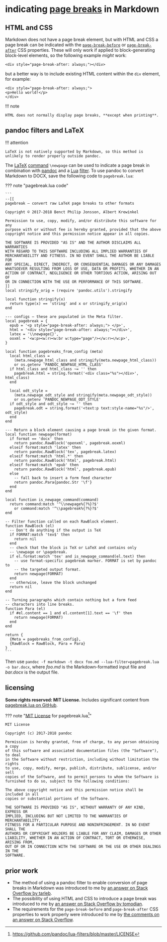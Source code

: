 # indicating [page breaks] in Markdown
## HTML and CSS
Markdown does not have a page break element, but with HTML and CSS a page break can be indicated with the [`page-break-before`](https://developer.mozilla.org/en-US/docs/Web/CSS/page-break-before) or [`page-break-after`](https://developer.mozilla.org/en-US/docs/Web/CSS/page-break-after) CSS properties. These will only work if applied to block-generating block-level elements, so the following example *might* work:

`<div style="page-break-after: always;"></div>`

but a better way is to include existing HTML content within the `div` element, for example:

```
<div style="page-break-after: always;">
<p>Hello world!</p>
</div>
```

!!! note
    
    HTML does not normally display page breaks, **except when printing**.

## pandoc filters and LaTeX

!!! attention
    
    LaTeX is not natively supported by Markdown, so this method is unlikely to render properly outside pandoc.

The [LaTeX](https://www.latex-project.org/) [command](https://en.wikibooks.org/wiki/LaTeX/Command_Glossary) `\newpage` can be used to indicate a page break in combination with [pandoc](http://pandoc.org/) and a [Lua](http://pandoc.org/lua-filters.html) [filter](https://pandoc.org/filters.html). To use pandoc to convert Markdown to DOCX, save the following code to `pagebreak.lua`:

??? note "pagebreak.lua code"
    
    ```
    --[[
    pagebreak – convert raw LaTeX page breaks to other formats
    
    Copyright © 2017-2018 Benct Philip Jonsson, Albert Krewinkel
    
    Permission to use, copy, modify, and/or distribute this software for any
    purpose with or without fee is hereby granted, provided that the above
    copyright notice and this permission notice appear in all copies.
    
    THE SOFTWARE IS PROVIDED "AS IS" AND THE AUTHOR DISCLAIMS ALL WARRANTIES
    WITH REGARD TO THIS SOFTWARE INCLUDING ALL IMPLIED WARRANTIES OF
    MERCHANTABILITY AND FITNESS. IN NO EVENT SHALL THE AUTHOR BE LIABLE FOR
    ANY SPECIAL, DIRECT, INDIRECT, OR CONSEQUENTIAL DAMAGES OR ANY DAMAGES
    WHATSOEVER RESULTING FROM LOSS OF USE, DATA OR PROFITS, WHETHER IN AN
    ACTION OF CONTRACT, NEGLIGENCE OR OTHER TORTIOUS ACTION, ARISING OUT OF
    OR IN CONNECTION WITH THE USE OR PERFORMANCE OF THIS SOFTWARE.
    ]]
    local stringify_orig = (require 'pandoc.utils').stringify
    
    local function stringify(x)
      return type(x) == 'string' and x or stringify_orig(x)
    end
    
    --- configs – these are populated in the Meta filter.
    local pagebreak = {
      epub = '<p style="page-break-after: always;"> </p>',
      html = '<div style="page-break-after: always;"></div>',
      latex = '\\newpage{}',
      ooxml = '<w:p><w:r><w:br w:type="page"/></w:r></w:p>',
    }
    
    local function pagebreaks_from_config (meta)
      local html_class =
        (meta.newpage_html_class and stringify(meta.newpage_html_class))
        or os.getenv 'PANDOC_NEWPAGE_HTML_CLASS'
      if html_class and html_class ~= '' then
        pagebreak.html = string.format('<div class="%s"></div>', html_class)
      end
    
      local odt_style =
        (meta.newpage_odt_style and stringify(meta.newpage_odt_style))
        or os.getenv 'PANDOC_NEWPAGE_ODT_STYLE'
      if odt_style and odt_style ~= '' then
        pagebreak.odt = string.format('<text:p text:style-name="%s"/>', odt_style)
      end
    end
    
    --- Return a block element causing a page break in the given format.
    local function newpage(format)
      if format == 'docx' then
        return pandoc.RawBlock('openxml', pagebreak.ooxml)
      elseif format:match 'latex' then
        return pandoc.RawBlock('tex', pagebreak.latex)
      elseif format:match 'html.*' then
        return pandoc.RawBlock('html', pagebreak.html)
      elseif format:match 'epub' then
        return pandoc.RawBlock('html', pagebreak.epub)
      else
        -- fall back to insert a form feed character
        return pandoc.Para{pandoc.Str '\f'}
      end
    end
    
    local function is_newpage_command(command)
      return command:match '^\\newpage%{?%}?$'
        or command:match '^\\pagebreak%{?%}?$'
    end
    
    -- Filter function called on each RawBlock element.
    function RawBlock (el)
      -- Don't do anything if the output is TeX
      if FORMAT:match 'tex$' then
        return nil
      end
      -- check that the block is TeX or LaTeX and contains only
      -- \newpage or \pagebreak.
      if el.format:match 'tex' and is_newpage_command(el.text) then
        -- use format-specific pagebreak marker. FORMAT is set by pandoc to
        -- the targeted output format.
        return newpage(FORMAT)
      end
      -- otherwise, leave the block unchanged
      return nil
    end
    
    -- Turning paragraphs which contain nothing but a form feed
    -- characters into line breaks.
    function Para (el)
      if #el.content == 1 and el.content[1].text == '\f' then
        return newpage(FORMAT)
      end
    end
    
    return {
      {Meta = pagebreaks_from_config},
      {RawBlock = RawBlock, Para = Para}
    }
    ```

Then use `pandoc -f markdown -t docx foo.md --lua-filter=pagebreak.lua -o bar.docx`, where *foo.md* is the Markdown-formatted input file and *bar.docx* is the output file.

## licensing
**Some rights reserved: MIT License.** Includes significant content from [pagebreak.lua on GitHub](https://github.com/pandoc/lua-filters/blob/master/pagebreak/pagebreak.lua).

??? note "[MIT License](https://choosealicense.com/licenses/mit/) for pagebreak.lua[^ipbkMkd1]"
    
    MIT License
    
    Copyright (c) 2017-2018 pandoc
    
    Permission is hereby granted, free of charge, to any person obtaining a copy
    of this software and associated documentation files (the "Software"), to deal
    in the Software without restriction, including without limitation the rights
    to use, copy, modify, merge, publish, distribute, sublicense, and/or sell
    copies of the Software, and to permit persons to whom the Software is
    furnished to do so, subject to the following conditions:
    
    The above copyright notice and this permission notice shall be included in all
    copies or substantial portions of the Software.
    
    THE SOFTWARE IS PROVIDED "AS IS", WITHOUT WARRANTY OF ANY KIND, EXPRESS OR
    IMPLIED, INCLUDING BUT NOT LIMITED TO THE WARRANTIES OF MERCHANTABILITY,
    FITNESS FOR A PARTICULAR PURPOSE AND NONINFRINGEMENT. IN NO EVENT SHALL THE
    AUTHORS OR COPYRIGHT HOLDERS BE LIABLE FOR ANY CLAIM, DAMAGES OR OTHER
    LIABILITY, WHETHER IN AN ACTION OF CONTRACT, TORT OR OTHERWISE, ARISING FROM,
    OUT OF OR IN CONNECTION WITH THE SOFTWARE OR THE USE OR OTHER DEALINGS IN THE
    SOFTWARE.

## prior work
- The method of using a pandoc filter to enable conversion of page breaks in Markdown was introduced to me by [an answer on Stack Overflow by tarleb](https://stackoverflow.com/questions/16965490/pandoc-markdown-page-break/52131435#52131435).
- The possibility of using HTML and CSS to introduce a page break was introduced to me by [an answer on Stack Overflow by tomodian](https://stackoverflow.com/questions/22601053/pagebreak-in-markdown-while-creating-pdf/29642392#29642392).
- The requirements for the `page-break-before` and `page-break-after` CSS properties to work properly were introduced to me by [the comments on an answer on Stack Overflow](https://stackoverflow.com/questions/1664049/can-i-force-a-page-break-in-html-printing/1664058#1664058).

[page breaks]: https://en.wikipedia.org/wiki/Page_break
[^ipbkMkd1]: https://github.com/pandoc/lua-filters/blob/master/LICENSE
